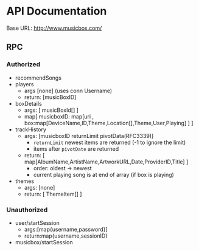 API Documentation
=================

Base URL: http://www.musicbox.com/

RPC
---

### Authorized
*	recommendSongs
*	players
	-	args [none] (uses conn Username)
	-	return: [musicBoxID]
*	boxDetails
	-	args: [ musicBoxId[] ]
	-	map[ musicboxID: map[uri , box:map[DeviceName,ID,Theme,Location[],Theme,User,Playing] ] ]
*	trackHistory
	-	args: [musicboxID returnLimit pivotData(RFC3339)] 
		* `returnLimit` newest items are returned (-1 to ignore the limit)
		* items after `pivotDate` are returned
	-	return: [ map[AlbumName,ArtistName,ArtworkURL,Date,ProviderID,Title] ]
		* order: oldest -> newest
		* current playing song is at end of array (if box is playing)
*	themes
	-	args: [none]
	-	return: [ ThemeItem[] ]

### Unauthorized
*	user/startSession
	-	args:[map{username,password}]
	-	return:map{username,sessionID}
*	musicbox/startSession
